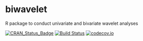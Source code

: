 # biwavelet
R package to conduct univariate and bivariate wavelet analyses

[![CRAN_Status_Badge](http://www.r-pkg.org/badges/version/biwavelet)](http://cran.r-project.org/package=biwavelet)
[![Build Status](https://travis-ci.org/vsimko/biwavelet.svg)](https://travis-ci.org/vsimko/biwavelet)
[![codecov.io](https://codecov.io/github/vsimko/biwavelet/coverage.svg?branch=master)](https://codecov.io/github/vsimko/biwavelet?branch=master)
